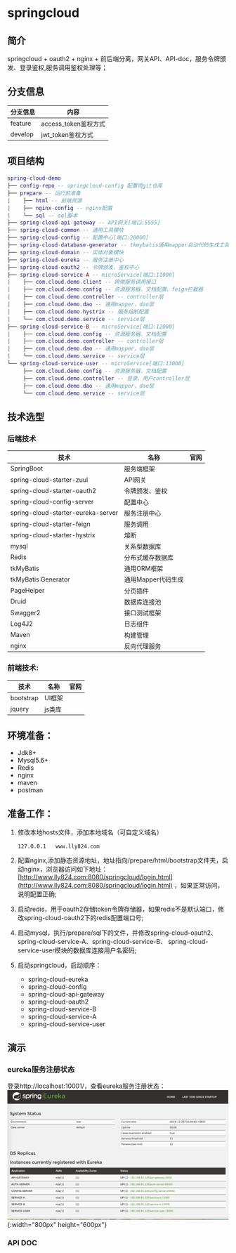 # springcloud
## 简介
springcloud + oauth2 + nginx + 前后端分离，网关API、API-doc，服务令牌颁发、登录鉴权,服务调用鉴权处理等；

## 分支信息
分支信息 | 内容
----|----
feature | access_token鉴权方式
develop | jwt_token鉴权方式 

## 项目结构
    
``` lua
spring-cloud-demo
├── config-repo -- springcloud-config 配置项git仓库
├── prepare -- 运行前准备
|    ├── html -- 前端资源
|    ├── nginx-config -- nginx配置
|    └── sql -- sql脚本
├── spring-cloud-api-gateway -- API网关[端口:5555]
├── spring-cloud-common -- 通用工具模块
├── spring-cloud-config -- 配置中心[端口:20000]
├── spring-cloud-database-generator -- tkmybatis通用mapper自动代码生成工具
├── spring-cloud-domain -- 实体对象模块
├── spring-cloud-eureka -- 服务注册中心
├── spring-cloud-oauth2 -- 令牌颁发、鉴权中心
├── spring-cloud-service-A -- microService[端口:11000] 
|    ├── com.cloud.demo.client -- 跨微服务调用接口
|    ├── com.cloud.demo.config -- 资源服务器、文档配置、feign拦截器
|    ├── com.cloud.demo.controller -- controller层
|    ├── com.cloud.demo.dao -- 通用mapper，dao层
|    ├── com.cloud.demo.hystrix -- 服务熔断配置
|    └── com.cloud.demo.service -- service层
├── spring-cloud-service-B -- microService[端口:12000] 
|    ├── com.cloud.demo.config -- 资源服务器、文档配置
|    ├── com.cloud.demo.controller -- controller层
|    ├── com.cloud.demo.dao -- 通用mapper，dao层
|    └── com.cloud.demo.service -- service层
└── spring-cloud-service-user -- microService[端口:13000] 
     ├── com.cloud.demo.config -- 资源服务器、文档配置
     ├── com.cloud.demo.controller -- 登录、用户controller层
     ├── com.cloud.demo.dao -- 通用mapper，dao层 
     └── com.cloud.demo.service -- service层
```

## 技术选型
### 后端技术
技术 | 名称 | 官网
----|------|----
SpringBoot | 服务端框架  | 
spring-cloud-starter-zuul | API网关  | 
spring-cloud-starter-oauth2 | 令牌颁发、鉴权 | 
spring-cloud-config-server | 配置中心  |
spring-cloud-starter-eureka-server | 服务注册中心  |
spring-cloud-starter-feign | 服务调用  |
spring-cloud-starter-hystrix | 熔断  |
mysql | 关系型数据库  | 
Redis | 分布式缓存数据库  | 
tkMyBatis | 通用ORM框架  | 
tkMyBatis Generator | 通用Mapper代码生成  | 
PageHelper | 分页插件  | 
Druid | 数据库连接池  | 
Swagger2 | 接口测试框架  | 
Log4J2 | 日志组件  |
Maven | 构建管理  |
nginx | 反向代理服务  | 

### 前端技术:
技术 | 名称 | 官网
----|------|----
bootstrap | UI框架  | 
jquery | js类库  | 

## 环境准备：
- Jdk8+ 
- Mysql5.6+
- Redis
- nginx
- maven
- postman

## 准备工作：
1. 修改本地hosts文件，添加本地域名（可自定义域名）
    ```
    127.0.0.1	www.lly824.com
    ```
2. 配置nginx,添加静态资源地址，地址指向/prepare/html/bootstrap文件夹，启动nginx，浏览器访问如下地址：
 [http://www.lly824.com:8080/springcloud/login.html](http://www.lly824.com:8080/springcloud/login.html)
，如果正常访问，说明配置正确;

3. 启动redis，用于oauth2存储token令牌存储器，如果redis不是默认端口，修改spring-cloud-oauth2下的redis配置端口号;

4. 启动mysql，执行/prepare/sql下的文件，并修改spring-cloud-oauth2、spring-cloud-service-A、spring-cloud-service-B、
spring-cloud-service-user模块的数据库连接用户名密码;

5. 启动springcloud，启动顺序：
    - spring-cloud-eureka
    - spring-cloud-config
    - spring-cloud-api-gateway
    - spring-cloud-oauth2
    - spring-cloud-service-B
    - spring-cloud-service-A
    - spring-cloud-service-user

## 演示

### eureka服务注册状态
登录http://localhost:10001/，查看eureka服务注册状态：<br/>
![启动演示](prepare/images/eureka.png) {:width="800px" height="600px"}

### API DOC


    


